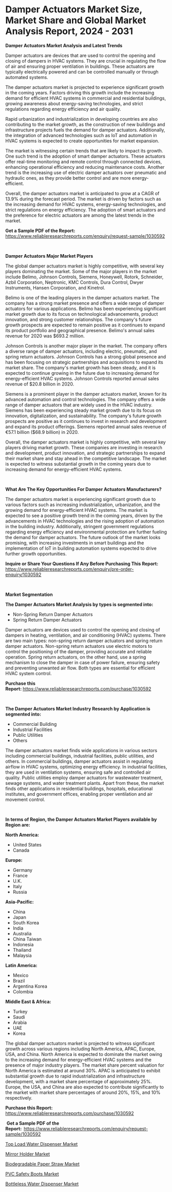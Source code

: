 <p><h1>Damper Actuators Market Size, Market Share and Global Market Analysis Report, 2024 - 2031</h1></p><p><strong>Damper Actuators Market Analysis and Latest Trends</strong></p>
<p><p>Damper actuators are devices that are used to control the opening and closing of dampers in HVAC systems. They are crucial in regulating the flow of air and ensuring proper ventilation in buildings. These actuators are typically electrically powered and can be controlled manually or through automated systems.</p><p>The damper actuators market is projected to experience significant growth in the coming years. Factors driving this growth include the increasing demand for efficient HVAC systems in commercial and residential buildings, growing awareness about energy-saving technologies, and strict regulations regarding energy efficiency and air quality.</p><p>Rapid urbanization and industrialization in developing countries are also contributing to the market growth, as the construction of new buildings and infrastructure projects fuels the demand for damper actuators. Additionally, the integration of advanced technologies such as IoT and automation in HVAC systems is expected to create opportunities for market expansion.</p><p>The market is witnessing certain trends that are likely to impact its growth. One such trend is the adoption of smart damper actuators. These actuators offer real-time monitoring and remote control through connected devices, enhancing operational efficiency and reducing maintenance costs. Another trend is the increasing use of electric damper actuators over pneumatic and hydraulic ones, as they provide better control and are more energy-efficient.</p><p>Overall, the damper actuators market is anticipated to grow at a CAGR of 13.9% during the forecast period. The market is driven by factors such as the increasing demand for HVAC systems, energy-saving technologies, and strict regulations on energy efficiency. The adoption of smart actuators and the preference for electric actuators are among the latest trends in the market.</p></p>
<p><strong>Get a Sample PDF of the Report:&nbsp;</strong> <a href="https://www.reliableresearchreports.com/enquiry/request-sample/1030592">https://www.reliableresearchreports.com/enquiry/request-sample/1030592</a></p>
<p>&nbsp;</p>
<p><strong>Damper Actuators Major Market Players</strong></p>
<p><p>The global damper actuators market is highly competitive, with several key players dominating the market. Some of the major players in the market include Belimo, Johnson Controls, Siemens, Honeywell, Rotork, Schneider, Azbil Corporation, Neptronic, KMC Controls, Dura Control, Dwyer Instruments, Hansen Corporation, and Kinetrol. </p><p>Belimo is one of the leading players in the damper actuators market. The company has a strong market presence and offers a wide range of damper actuators for various applications. Belimo has been experiencing significant market growth due to its focus on technological advancements, product innovation, and strong customer relationships. The company's future growth prospects are expected to remain positive as it continues to expand its product portfolio and geographical presence. Belimo's annual sales revenue for 2020 was $693.2 million.</p><p>Johnson Controls is another major player in the market. The company offers a diverse range of damper actuators, including electric, pneumatic, and spring return actuators. Johnson Controls has a strong global presence and has been focusing on strategic partnerships and acquisitions to expand its market share. The company's market growth has been steady, and it is expected to continue growing in the future due to increasing demand for energy-efficient HVAC systems. Johnson Controls reported annual sales revenue of $20.8 billion in 2020.</p><p>Siemens is a prominent player in the damper actuators market, known for its advanced automation and control technologies. The company offers a wide range of damper actuators that are widely used in the HVAC industry. Siemens has been experiencing steady market growth due to its focus on innovation, digitalization, and sustainability. The company's future growth prospects are positive as it continues to invest in research and development and expand its product offerings. Siemens reported annual sales revenue of €57.1 billion ($68.9 billion) in 2020.</p><p>Overall, the damper actuators market is highly competitive, with several key players driving market growth. These companies are investing in research and development, product innovation, and strategic partnerships to expand their market share and stay ahead in the competitive landscape. The market is expected to witness substantial growth in the coming years due to increasing demand for energy-efficient HVAC systems.</p></p>
<p>&nbsp;</p>
<p><strong>What Are The Key Opportunities For Damper Actuators Manufacturers?</strong></p>
<p><p>The damper actuators market is experiencing significant growth due to various factors such as increasing industrialization, urbanization, and the growing demand for energy-efficient HVAC systems. The market is expected to see a positive growth trend in the coming years, driven by the advancements in HVAC technologies and the rising adoption of automation in the building industry. Additionally, stringent government regulations regarding energy efficiency and environmental protection are further fueling the demand for damper actuators. The future outlook of the market looks promising, with increasing investments in smart buildings and the implementation of IoT in building automation systems expected to drive further growth opportunities.</p></p>
<p><strong>Inquire or Share Your Questions If Any Before Purchasing This Report:</strong> <a href="https://www.reliableresearchreports.com/enquiry/pre-order-enquiry/1030592">https://www.reliableresearchreports.com/enquiry/pre-order-enquiry/1030592</a></p>
<p>&nbsp;</p>
<p><strong>Market Segmentation</strong></p>
<p><strong>The Damper Actuators Market Analysis by types is segmented into:</strong></p>
<p><ul><li>Non-Spring Return Damper Actuators</li><li>Spring Return Damper Actuators</li></ul></p>
<p><p>Damper actuators are devices used to control the opening and closing of dampers in heating, ventilation, and air conditioning (HVAC) systems. There are two main types: non-spring return damper actuators and spring return damper actuators. Non-spring return actuators use electric motors to control the positioning of the damper, providing accurate and reliable operation. Spring return actuators, on the other hand, use a spring mechanism to close the damper in case of power failure, ensuring safety and preventing unwanted air flow. Both types are essential for efficient HVAC system control.</p></p>
<p><strong>Purchase this Report:&nbsp;</strong><a href="https://www.reliableresearchreports.com/purchase/1030592">https://www.reliableresearchreports.com/purchase/1030592</a></p>
<p>&nbsp;</p>
<p><strong>The Damper Actuators Market Industry Research by Application is segmented into:</strong></p>
<p><ul><li>Commercial Building</li><li>Industrial Facilities</li><li>Public Utilities</li><li>Others</li></ul></p>
<p><p>The damper actuators market finds wide applications in various sectors including commercial buildings, industrial facilities, public utilities, and others. In commercial buildings, damper actuators assist in regulating airflow in HVAC systems, optimizing energy efficiency. In industrial facilities, they are used in ventilation systems, ensuring safe and controlled air quality. Public utilities employ damper actuators for wastewater treatment, sewage systems, and water treatment plants. Apart from these, the market finds other applications in residential buildings, hospitals, educational institutes, and government offices, enabling proper ventilation and air movement control.</p></p>
<p>&nbsp;</p>
<p><strong>In terms of Region, the Damper Actuators Market Players available by Region are:</strong></p>
<p>
    <p> <strong> North America: </strong>
        <ul>
            <li>United States</li>
            <li>Canada</li>
        </ul>
        </p> 
    <p> <strong> Europe: </strong>
        <ul>
            <li>Germany</li>
            <li>France</li>
            <li>U.K.</li>
            <li>Italy</li>
            <li>Russia</li>
        </ul>
        </p> 
    <p> <strong> Asia-Pacific: </strong>
        <ul>
            <li>China</li>
            <li>Japan</li>
            <li>South Korea</li>
            <li>India</li>
            <li>Australia</li>
            <li>China Taiwan</li>
            <li>Indonesia</li>
            <li>Thailand</li>
            <li>Malaysia</li>
        </ul>
        </p> 
    <p> <strong> Latin America: </strong>
        <ul>
            <li>Mexico</li>
            <li>Brazil</li>
            <li>Argentina Korea</li>
            <li>Colombia</li>
        </ul>
        </p> 
    <p> <strong> Middle East & Africa: </strong>
        <ul>
            <li>Turkey</li>
            <li>Saudi</li>
            <li>Arabia</li>
            <li>UAE</li>
            <li>Korea</li>
        </ul>
    </p>
    </p>
<p><p>The global damper actuators market is projected to witness significant growth across various regions including North America, APAC, Europe, USA, and China. North America is expected to dominate the market owing to the increasing demand for energy-efficient HVAC systems and the presence of major industry players. The market share percent valuation for North America is estimated at around 30%. APAC is anticipated to exhibit substantial growth due to rapid industrialization and infrastructure development, with a market share percentage of approximately 25%. Europe, the USA, and China are also expected to contribute significantly to the market with market share percentages of around 20%, 15%, and 10% respectively.</p></p>
<p><strong>Purchase this Report: </strong><a href="https://www.reliableresearchreports.com/purchase/1030592">https://www.reliableresearchreports.com/purchase/1030592</a></p>
<p>&nbsp;<strong>Get a Sample PDF of the Report:&nbsp;&nbsp;</strong><a href="https://www.reliableresearchreports.com/enquiry/request-sample/1030592">https://www.reliableresearchreports.com/enquiry/request-sample/1030592</a></p>
<p><strong></strong></p>
<p><p><a href="https://medium.com/@birdielynch2022/top-load-water-dispenser-market-comprehensive-assessment-by-type-application-and-geography-0c34b7a84311">Top Load Water Dispenser Market</a></p><p><a href="https://medium.com/@birdielynch2022/mirror-holder-market-report-reveals-the-latest-trends-and-growth-opportunities-of-this-market-19e9367ea248">Mirror Holder Market</a></p><p><a href="https://medium.com/@birdielynch2022/biodegradable-paper-straw-market-analysis-its-cagr-market-segmentation-and-global-industry-ba9169095966">Biodegradable Paper Straw Market</a></p><p><a href="https://medium.com/p/758b741d30d2/edit">PVC Safety Boots Market</a></p><p><a href="https://medium.com/p/7babaf6b1998/edit">Bottleless Water Dispenser Market</a></p></p>